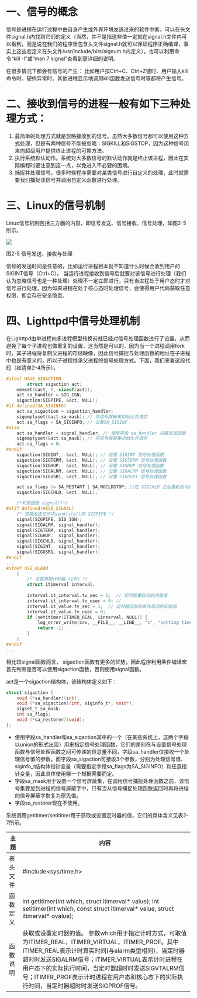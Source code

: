 # 一、信号的概念
信号是进程在运行过程中由自身产生或外界环境发送过来的软件中断。可以在头文件signal.h内找到它们的定义（当然，并不是指这些值一定就在signal.h文件内可以看到，而是说在我们的程序里包含头文件signal.h就可以保证程序正确编译，事实上这些宏定义在头文件/usr/include/bits/signum.h内定义），也可以利用命令“kill -l”或“man 7 signal”查看到更详细的说明。

在很多情况下都会有信号的产生：
比如用户按Ctrl+C、Ctrl+Z键时、用户输入kill命令时、硬件异常时、其他进程显示地调用kill函数发送信号时等都将产生信号。

# 二、接收到信号的进程一般有如下三种处理方式：
1. 最简单的处理方式就是忽略接收到的信号。虽然大多数信号都可以使用这种方式处理，但是有两种信号不能被忽略：SIGKILL和SIGSTOP，因为这种信号用来向超级用户提供终止进程的可靠方法。
2. 执行系统默认动作。系统对大多数信号的默认动作就是终止该进程，因此在实际编程时要注意到这一点，以免进入不必要的困境。
3. 捕捉并处理信号。很多时候程序需要对某类信号进行自定义的处理，此时就需要我们捕捉该信号并调用自定义函数进行处理。

# 三、Linux的信号机制
Linux信号机制包括三方面的内容，即信号发送、信号接收、信号处理，如图2-5所示。

![](http://tiebapic.baidu.com/forum/w%3D580/sign=cb2a60956e310a55c424defc87454387/5e350f11728b4710850e07aad4cec3fdfd0323cc.jpg)

图2-5 信号发送、接收与处理

信号的发送时间是任意的，比如运行进程根本就不知道什么时候会收到用户的SIGINT信号（Ctrl+C）。
当运行进程接收到信号后就要对该信号进行处理（我们认为忽略信号也是一种处理）处理不一定立即进行，只有当进程处于用户态时才对信号进行处理，因为如果进程在处于核心态时处理信号，会使得用户代码获取任意权限，即会存在安全隐患。

# 四、Lighttpd中信号处理机制
在Lighttpd由单进程向多进程模型转换前就已经对信号处理函数进行了设置，从而避免了每个子进程也做重复的设置，这当然是可以的，因为当一个进程调用fork时，其子进程将复制父进程的存储映像，因此信号捕捉与处理函数的地址在子进程中也是有意义的，所以子进程继承父进程的信号处理方式。下面，我们来看这段代码（如清单2-4所示）。
```c
#ifdef HAVE_SIGACTION
        struct sigaction act;
	memset(&act, 0, sizeof(act));
	act.sa_handler = SIG_IGN;
	sigaction(SIGPIPE, &act, NULL);
#if defined(SA_SIGINFO)
	act.sa_sigaction = sigaction_handler;
	sigemptyset(&act.sa_mask); // 将信号屏蔽集初始化并清空
	act.sa_flags = SA_SIGINFO; // 设置SA_SIGINF
#else
	act.sa_handler = signal_handler; // 使用字段 sa_handler 设置处理函数
	sigemptyset(&act.sa_mask); // 将信号屏蔽集初始化并清空
	act.sa_flags = 0;
#endif
	sigaction(SIGINT,  &act, NULL); // 设置 SIGINT 信号处理函数
	sigaction(SIGTERM, &act, NULL); // 设置 SIGTERM 信号处理函数
	sigaction(SIGHUP,  &act, NULL); // 设置 SIGHUP 信号处理函数
	sigaction(SIGALRM, &act, NULL); // 设置 SIGALRM 信号处理函数
	sigaction(SIGUSR1, &act, NULL); // 设置 SIGUSR1 信号处理函数

	act.sa_flags |= SA_RESTART | SA_NOCLDSTOP; //在 SIGCHLD 之后重新启动系统应该是安全的
	sigaction(SIGCHLD, &act, NULL);

    /*利用函数 signal()*/ 
#elif defined(HAVE_SIGNAL)
	/* 忽略发送文件中sendfile()的 SIGPIPE */
	signal(SIGPIPE, SIG_IGN);
	signal(SIGALRM, signal_handler);
	signal(SIGTERM, signal_handler);
	signal(SIGHUP,  signal_handler);
	signal(SIGCHLD, signal_handler);
	signal(SIGINT,  signal_handler);
	signal(SIGUSR1, signal_handler);
#endif
...
#ifdef USE_ALARM
	{
		/* 设置周期计时器 (1秒) */
		struct itimerval interval;
		
		interval.it_interval.tv_sec = 1;  // 定时器重启动的间隔值
		interval.it_interval.tv_usec = 0; // 
		interval.it_value.tv_sec = 1;  // 定时器安装后首先启动的初始值
		interval.it_value.tv_usec = 0;
		if (setitimer(ITIMER_REAL, &interval, NULL)) {
			log_error_write(srv, __FILE__, __LINE__, "s", "setting timer failed");
			return -1;
		}
	}
#endif
...
```

相比较signal函数而言， sigaction函数有更多的优势，因此程序利用条件编译宏首先判断是否可以使用sigaction函数，否则使用signal函数。

act是一个sigaction结构体，该结构体定义如下：
```c
struct sigaction {
    void (*sa_handler)(int);
    void (*sa_sigaction)(int, siginfo_t*, void*);
    sigset_t sa_mask;
    int sa_flags;
    void (*sa_restorer)(void);
};
```
- 使用字段sa_handler和sa_sigaction其中的一个（在某些系统上，这两个字段以union的形式出现）用来指定信号处理函数，它们的差别在与设置信号处理函数与信号处理函数之间可传递的信息量不同，字段sa_handler仅接收一个处理信号值的参数，而字段sa_sigaction可接收3个参数，分别为处理信号值、siginfo_t结构体指针变量（需要指定字段sa_flags为SA_SIGINFO）和任意指针变量，因此具体使用哪一个根据需要而定。
- 字段sa_mask用于设置一个信号屏蔽集，在调用信号捕捉处理函数之前，该信号集要加到进程的信号屏蔽字中，只有当从信号捕捉处理函数返回时再将进程的信号屏蔽字恢复为原先值。
- 字段sa_restorer现在不使用。

系统调用getitimer/setitimer用于获取或设置定时器的值，它们的具体含义见表2-7所示。

主题 | 内容
-|-
表头文件 | #include<sys/time.h>
函数定义 | int getitimer(int which, struct itimerval* value); int setitimer(int which, const struct itimerval* value, struct itimerval* ovalue);
函数说明 | 获取或设置定时器的值。 参数which用于指定计时方式，可取值为ITIMER_REAL，ITIMER_VIRTUAL，ITIMER_PROF。其中ITIMER_REAL表示计时真实时间(与alarm类型相同)，当定时器超时时发送SIGALRM信号；ITIMER_VIRTUAL表示计时进程在用户态下的实际执行时间，当定时器超时时发送SIGVTALRM信号；ITIMER_PROF表示计时进程在用户态和核心态下的实际执行时间，当定时器超时时发送SIGPROF信号。



